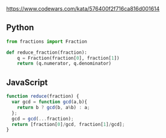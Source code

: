 https://www.codewars.com/kata/576400f2f716ca816d001614

## Python
```python
from fractions import Fraction

def reduce_fraction(fraction):
    q = Fraction(fraction[0], fraction[1])
    return (q.numerator, q.denominator)
```

## JavaScript
```js
function reduce(fraction) {
  var gcd = function gcd(a,b){
    return b ? gcd(b, a%b) : a;
  };
  gcd = gcd(...fraction);
  return [fraction[0]/gcd, fraction[1]/gcd];
}
```
